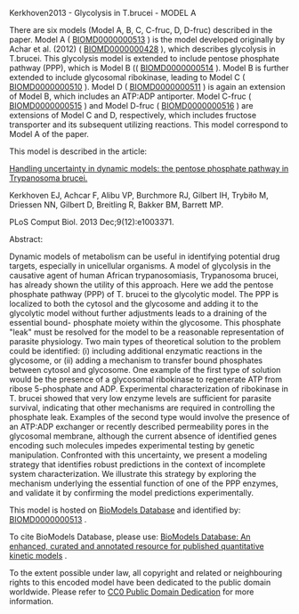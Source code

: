 

Kerkhoven2013 - Glycolysis in T.brucei - MODEL A

There are six models (Model A, B, C, C-fruc, D, D-fruc) described in the
paper. Model A (
[BIOMD0000000513](http://identifiers.org/biomodels.db/BIOMD0000000513) ) is
the model developed originally by Achar et al. (2012) (
[BIOMD0000000428](http://identifiers.org/biomodels.db/BIOMD0000000428) ),
which describes glycolysis in T.brucei. This glycolysis model is extended to
include pentose phosphate pathway (PPP), which is Model B ((
[BIOMD0000000514](http://identifiers.org/biomodels.db/BIOMD0000000514) ).
Model B is further extended to include glycosomal ribokinase, leading to Model
C ( [BIOMD0000000510](http://identifiers.org/biomodels.db/BIOMD0000000510) ).
Model D (
[BIOMD0000000511](http://identifiers.org/biomodels.db/BIOMD0000000511) ) is
again an extension of Model B, which includes an ATP:ADP antiporter. Model
C-fruc (
[BIOMD0000000515](http://identifiers.org/biomodels.db/BIOMD0000000515) ) and
Model D-fruc (
[BIOMD0000000516](http://identifiers.org/biomodels.db/BIOMD0000000516) ) are
extensions of Model C and D, respectively, which includes fructose transporter
and its subsequent utilizing reactions. This model correspond to Model A of
the paper.

This model is described in the article:

[Handling uncertainty in dynamic models: the pentose phosphate pathway in
Trypanosoma brucei.](http://identifiers.org/pubmed/24339766)

Kerkhoven EJ, Achcar F, Alibu VP, Burchmore RJ, Gilbert IH, Trybiło M,
Driessen NN, Gilbert D, Breitling R, Bakker BM, Barrett MP.

PLoS Comput Biol. 2013 Dec;9(12):e1003371.

Abstract:

Dynamic models of metabolism can be useful in identifying potential drug
targets, especially in unicellular organisms. A model of glycolysis in the
causative agent of human African trypanosomiasis, Trypanosoma brucei, has
already shown the utility of this approach. Here we add the pentose phosphate
pathway (PPP) of T. brucei to the glycolytic model. The PPP is localized to
both the cytosol and the glycosome and adding it to the glycolytic model
without further adjustments leads to a draining of the essential bound-
phosphate moiety within the glycosome. This phosphate "leak" must be resolved
for the model to be a reasonable representation of parasite physiology. Two
main types of theoretical solution to the problem could be identified: (i)
including additional enzymatic reactions in the glycosome, or (ii) adding a
mechanism to transfer bound phosphates between cytosol and glycosome. One
example of the first type of solution would be the presence of a glycosomal
ribokinase to regenerate ATP from ribose 5-phosphate and ADP. Experimental
characterization of ribokinase in T. brucei showed that very low enzyme levels
are sufficient for parasite survival, indicating that other mechanisms are
required in controlling the phosphate leak. Examples of the second type would
involve the presence of an ATP:ADP exchanger or recently described
permeability pores in the glycosomal membrane, although the current absence of
identified genes encoding such molecules impedes experimental testing by
genetic manipulation. Confronted with this uncertainty, we present a modeling
strategy that identifies robust predictions in the context of incomplete
system characterization. We illustrate this strategy by exploring the
mechanism underlying the essential function of one of the PPP enzymes, and
validate it by confirming the model predictions experimentally.

This model is hosted on [BioModels Database](http://www.ebi.ac.uk/biomodels/)
and identified by:
[BIOMD0000000513](http://identifiers.org/biomodels.db/BIOMD0000000513) .

To cite BioModels Database, please use: [BioModels Database: An enhanced,
curated and annotated resource for published quantitative kinetic
models](http://identifiers.org/pubmed/20587024) .

To the extent possible under law, all copyright and related or neighbouring
rights to this encoded model have been dedicated to the public domain
worldwide. Please refer to [CC0 Public Domain
Dedication](http://creativecommons.org/publicdomain/zero/1.0/) for more
information.

